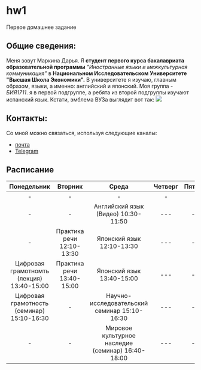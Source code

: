 # hw1
Первое домашнее задание
## Общие сведения:
Меня зовут Маркина Дарья. Я **студент первого курса бакалавриата образовательной программы** *"Иностранные языки и межкультурная коммуникация"* в **Национальном Исследовательском Университете "Высшая Школа Экономики".** В университете я изучаю, главным образом, языки, а именно: английский и японский. Моя группа - *БИЯ1711*. я в первой подгруппе, а ребята из второй подгруппы изучают испанский язык.
Кстати, эмблема ВУЗа выглядит вот так:
![](https://www.hse.ru/data/2014/06/25/1309038203/logo_с_hse_cmyk_e.jpg)
## Контакты:
Со мной можно связаться, используя следующие каналы:
* [почта](mailto:damarkina@edu.hse.ru)
* [Telegram](https://t.me/DaMarkina)
## Расписание
Понедельник|Вторник|Среда|Четверг|Пятница|Суббота|
:---:|:---:|:---:|:---:|:---:|:---:|
|-|-|-|-|-|-|
|-|-|Английский язык (Видео) 10:30-11:50|---|---|---|
|-|Практика речи 12:10-13:30|Японский язык 12:10-13:30|---|---|---|
|Цифровая грамотномть (лекция) 13:40-15:00|Практика речи 13:40-15:00|Японский язык 13:40-15:00|---|---|---|
|Цифровая грамотность (семинар) 15:10-16:30|-|Научно-исследовательский семинар 15:10-16:30|---|---|---|
|-|-|Мировое культурное наследие (семинар) 16:40-18:00|---|---|---|

